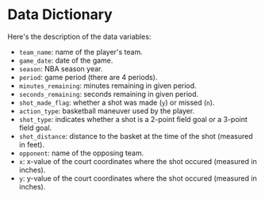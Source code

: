 Data Dictionary
================

Here's the description of the data variables:

-   `team_name`: name of the player's team.
-   `game_date`: date of the game.
-   `season`: NBA season year.
-   `period`: game period (there are 4 periods).
-   `minutes_remaining`: minutes remaining in given period.
-   `seconds_remaining`: seconds remaining in given period.
-   `shot_made_flag`: whether a shot was made (`y`) or missed (`n`).
-   `action_type`: basketball maneuver used by the player.
-   `shot_type`: indicates whether a shot is a 2-point field goal or a 3-point field goal.
-   `shot_distance`: distance to the basket at the time of the shot (measured in feet).
-   `opponent`: name of the opposing team.
-   `x`: x-value of the court coordinates where the shot occured (measured in inches).
-   `y`: y-value of the court coordinates where the shot occured (measured in inches).
